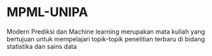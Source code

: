 # MPML-UNIPA
Modern Prediksi dan Machine learning merupakan mata kuliah yang bertujuan untuk mempelajari topik-topik penelitian terbaru di bidang statistika dan sains data

